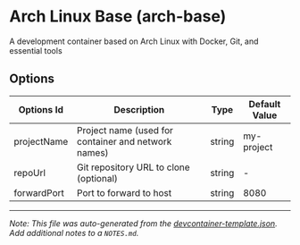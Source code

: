 
# Arch Linux Base (arch-base)

A development container based on Arch Linux with Docker, Git, and essential tools

## Options

| Options Id | Description | Type | Default Value |
|-----|-----|-----|-----|
| projectName | Project name (used for container and network names) | string | my-project |
| repoUrl | Git repository URL to clone (optional) | string | - |
| forwardPort | Port to forward to host | string | 8080 |



---

_Note: This file was auto-generated from the [devcontainer-template.json](https://github.com/zeritiq/devcontainer-templates/blob/main/src/arch-base/devcontainer-template.json).  Add additional notes to a `NOTES.md`._
